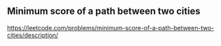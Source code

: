 ## Minimum score of a path between two cities
https://leetcode.com/problems/minimum-score-of-a-path-between-two-cities/description/
